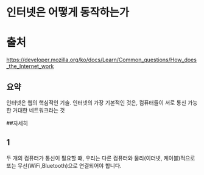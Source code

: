 # 인터넷은 어떻게 동작하는가

# 출처 
https://developer.mozilla.org/ko/docs/Learn/Common_questions/How_does_the_Internet_work
## 요약
인터넷은 웹의 핵심적인 기술. 인터넷의 가장 기본적인 것은, 컴퓨터들이 서로 통신 가능한 거대한 네트워크라는 것

##자세히

## 1
두 개의 컴퓨터가 통신이 필요할 떄, 우리는 다른 컴퓨터와 물리(이더넷, 케이블)적으로 또는 무선(WiFi,Bluetooth)으로 연결되어야 합니다.
